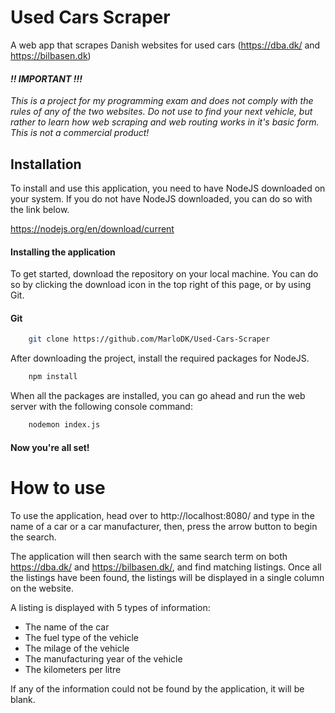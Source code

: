 
# Used Cars Scraper

A web app that scrapes Danish websites for used cars (https://dba.dk/ and https://bilbasen.dk)



#### ***!! IMPORTANT !!!***
*This is a project for my programming exam and does not comply with the rules of any of the two websites. Do not use to find your next vehicle, but rather to learn how web scraping and web routing works in it's basic form. This is not a commercial product!*

## Installation
To install and use this application, you need to have NodeJS downloaded on your system. If you do not have NodeJS downloaded, you can do so with the link below.

https://nodejs.org/en/download/current

#### Installing the application
To get started, download the repository on your local machine. You can do so by clicking the download icon in the top right of this page, or by using Git.

#### Git
```bash
    git clone https://github.com/MarloDK/Used-Cars-Scraper
```


After downloading the project, install the required packages for NodeJS.
```bash
    npm install
```
When all the packages are installed, you can go ahead and run the web server with the following console command:
```bash
    nodemon index.js
```

#### Now you're all set!
# How to use
To use the application, head over to http://localhost:8080/ and type in the name of a car or a car manufacturer, then, press the arrow button to begin the search.

The application will then search with the same search term on both https://dba.dk/ and https://bilbasen.dk/, and find matching listings. Once all the listings have been found, the listings will be displayed in a single column on the website.

A listing is displayed with 5 types of information:
* The name of the car
* The fuel type of the vehicle
* The milage of the vehicle
* The manufacturing year of the vehicle
* The kilometers per litre

If any of the information could not be found by the application, it will be blank.
